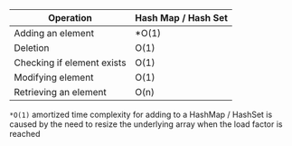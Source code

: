| Operation                  | Hash Map / Hash Set |
|----------------------------|---------------------|
| Adding an element          | *O(1)               |
| Deletion                   | O(1)                |
| Checking if element exists | O(1)                |
| Modifying element          | O(1)                |
| Retrieving an element      | O(n)                |

`*O(1)` amortized time complexity for adding to a HashMap / HashSet is caused by the need to resize the underlying 
array when the load factor is reached
